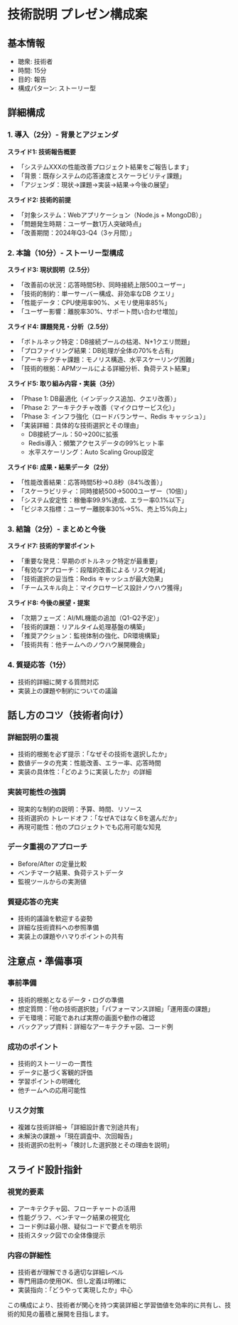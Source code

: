 # 技術説明 プレゼン構成案

## 基本情報
- 聴衆: 技術者
- 時間: 15分
- 目的: 報告
- 構成パターン: ストーリー型

## 詳細構成

### 1. 導入（2分）- 背景とアジェンダ
**スライド1: 技術報告概要**
- 「システムXXXの性能改善プロジェクト結果をご報告します」
- 「背景：既存システムの応答速度とスケーラビリティ課題」
- 「アジェンダ：現状→課題→実装→結果→今後の展望」

**スライド2: 技術的前提**
- 「対象システム：Webアプリケーション（Node.js + MongoDB）」
- 「問題発生時期：ユーザー数1万人突破時点」
- 「改善期間：2024年Q3-Q4（3ヶ月間）」

### 2. 本論（10分）- ストーリー型構成

**スライド3: 現状説明（2.5分）**
- 「改善前の状況：応答時間5秒、同時接続上限500ユーザー」
- 「技術的制約：単一サーバー構成、非効率なDB クエリ」
- 「性能データ：CPU使用率90%、メモリ使用率85%」
- 「ユーザー影響：離脱率30%、サポート問い合わせ増加」

**スライド4: 課題発見・分析（2.5分）**
- 「ボトルネック特定：DB接続プールの枯渇、N+1クエリ問題」
- 「プロファイリング結果：DB処理が全体の70%を占有」
- 「アーキテクチャ課題：モノリス構造、水平スケーリング困難」
- 「技術的根拠：APMツールによる詳細分析、負荷テスト結果」

**スライド5: 取り組み内容・実装（3分）**
- 「Phase 1: DB最適化（インデックス追加、クエリ改善）」
- 「Phase 2: アーキテクチャ改善（マイクロサービス化）」
- 「Phase 3: インフラ強化（ロードバランサー、Redis キャッシュ）」
- 「実装詳細：具体的な技術選択とその理由」
  - DB接続プール：50→200に拡張
  - Redis導入：頻繁アクセスデータの99%ヒット率
  - 水平スケーリング：Auto Scaling Group設定

**スライド6: 成果・結果データ（2分）**
- 「性能改善結果：応答時間5秒→0.8秒（84%改善）」
- 「スケーラビリティ：同時接続500→5000ユーザー（10倍）」
- 「システム安定性：稼働率99.9%達成、エラー率0.1%以下」
- 「ビジネス指標：ユーザー離脱率30%→5%、売上15%向上」

### 3. 結論（2分）- まとめと今後
**スライド7: 技術的学習ポイント**
- 「重要な発見：早期のボトルネック特定が最重要」
- 「有効なアプローチ：段階的改善による リスク軽減」
- 「技術選択の妥当性：Redis キャッシュが最大効果」
- 「チームスキル向上：マイクロサービス設計ノウハウ獲得」

**スライド8: 今後の展望・提案**
- 「次期フェーズ：AI/ML機能の追加（Q1-Q2予定）」
- 「技術的課題：リアルタイム処理基盤の構築」
- 「推奨アクション：監視体制の強化、DR環境構築」
- 「技術共有：他チームへのノウハウ展開機会」

### 4. 質疑応答（1分）
- 技術的詳細に関する質問対応
- 実装上の課題や制約についての議論

## 話し方のコツ（技術者向け）

### 詳細説明の重視
- 技術的根拠を必ず提示：「なぜその技術を選択したか」
- 数値データの充実：性能改善、エラー率、応答時間
- 実装の具体性：「どのように実装したか」の詳細

### 実装可能性の強調
- 現実的な制約の説明：予算、時間、リソース
- 技術選択の トレードオフ：「なぜAではなくBを選んだか」
- 再現可能性：他のプロジェクトでも応用可能な知見

### データ重視のアプローチ
- Before/After の定量比較
- ベンチマーク結果、負荷テストデータ
- 監視ツールからの実測値

### 質疑応答の充実
- 技術的議論を歓迎する姿勢
- 詳細な技術資料への参照準備
- 実装上の課題やハマりポイントの共有

## 注意点・準備事項

### 事前準備
- 技術的根拠となるデータ・ログの準備
- 想定質問：「他の技術選択肢」「パフォーマンス詳細」「運用面の課題」
- デモ環境：可能であれば実際の画面や動作の確認
- バックアップ資料：詳細なアーキテクチャ図、コード例

### 成功のポイント
- 技術的ストーリーの一貫性
- データに基づく客観的評価
- 学習ポイントの明確化
- 他チームへの応用可能性

### リスク対策
- 複雑な技術詳細→「詳細設計書で別途共有」
- 未解決の課題→「現在調査中、次回報告」
- 技術選択の批判→「検討した選択肢とその理由を説明」

## スライド設計指針

### 視覚的要素
- アーキテクチャ図、フローチャートの活用
- 性能グラフ、ベンチマーク結果の視覚化
- コード例は最小限、疑似コードで要点を明示
- 技術スタック図での全体像提示

### 内容の詳細性
- 技術者が理解できる適切な詳細レベル
- 専門用語の使用OK、但し定義は明確に
- 実装指向：「どうやって実現したか」中心

この構成により、技術者が関心を持つ実装詳細と学習価値を効率的に共有し、技術的知見の蓄積と展開を目指します。
